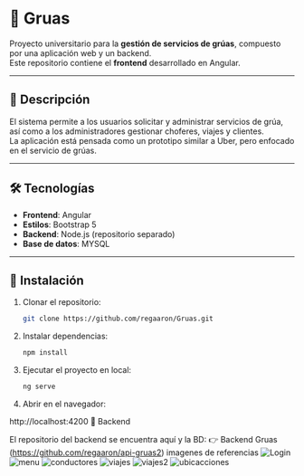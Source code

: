 # 🚗 Gruas

Proyecto universitario para la **gestión de servicios de grúas**, compuesto por una aplicación web y un backend.  
Este repositorio contiene el **frontend** desarrollado en Angular.  

---

## 📖 Descripción

El sistema permite a los usuarios solicitar y administrar servicios de grúa, así como a los administradores gestionar choferes, viajes y clientes.  
La aplicación está pensada como un prototipo similar a Uber, pero enfocado en el servicio de grúas.

---

## 🛠️ Tecnologías

- **Frontend**: Angular  
- **Estilos**: Bootstrap 5  
- **Backend**: Node.js (repositorio separado)  
- **Base de datos**: MYSQL  

---

## 🚀 Instalación

1. Clonar el repositorio:  
   ```bash
   git clone https://github.com/regaaron/Gruas.git
2. Instalar dependencias:
    ```bash
    npm install
3. Ejecutar el proyecto en local:
    ```bash
    ng serve


4. Abrir en el navegador:

  http://localhost:4200
🔗 Backend

El repositorio del backend se encuentra aquí y la BD:
👉 Backend Gruas
 (https://github.com/regaaron/api-gruas2)
 imagenes de referencias
![Login](https://github.com/user-attachments/assets/b090d025-dc3e-46c9-a984-faf3a0a0a11c)
![menu](https://github.com/user-attachments/assets/296f7c43-3550-4b25-a4c5-3b3dc773ea46)
![conductores](https://github.com/user-attachments/assets/1e1a9e5b-b135-4b80-89fb-a101a889eee0)
![viajes](https://github.com/user-attachments/assets/3c8510a7-2a92-4528-959a-17e74474626b)
![viajes2](https://github.com/user-attachments/assets/9b743d94-3032-41ef-a07c-1d97c17515e4)
![ubicacciones](https://github.com/user-attachments/assets/9e4f7e44-af45-45ec-96c1-e4622739a569)

 
